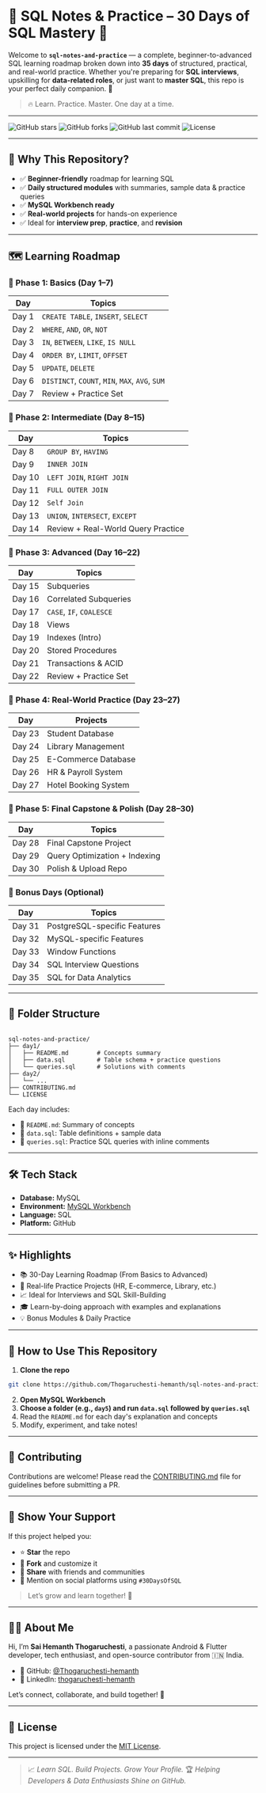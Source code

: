 # 🧠 SQL Notes & Practice – 30 Days of SQL Mastery 🚀

Welcome to **`sql-notes-and-practice`** — a complete, beginner-to-advanced SQL learning roadmap broken down into **35 days** of structured, practical, and real-world practice. Whether you're preparing for **SQL interviews**, upskilling for **data-related roles**, or just want to **master SQL**, this repo is your perfect daily companion. 🎯

> 🔥 Learn. Practice. Master. One day at a time.

---

![GitHub stars](https://img.shields.io/github/stars/Thogaruchesti-hemanth/sql-notes-and-practice?style=flat-square)
![GitHub forks](https://img.shields.io/github/forks/Thogaruchesti-hemanth/sql-notes-and-practice?style=flat-square)
![GitHub last commit](https://img.shields.io/github/last-commit/Thogaruchesti-hemanth/sql-notes-and-practice?style=flat-square)
![License](https://img.shields.io/github/license/Thogaruchesti-hemanth/sql-notes-and-practice?style=flat-square)

---

## 📌 Why This Repository?

- ✅ **Beginner-friendly** roadmap for learning SQL
- ✅ **Daily structured modules** with summaries, sample data & practice queries
- ✅ **MySQL Workbench ready**
- ✅ **Real-world projects** for hands-on experience
- ✅ Ideal for **interview prep**, **practice**, and **revision**

---

## 🗺️ Learning Roadmap

### 📘 Phase 1: Basics (Day 1–7)
| Day | Topics |
|-----|--------|
| Day 1 | `CREATE TABLE`, `INSERT`, `SELECT` |
| Day 2 | `WHERE`, `AND`, `OR`, `NOT` |
| Day 3 | `IN`, `BETWEEN`, `LIKE`, `IS NULL` |
| Day 4 | `ORDER BY`, `LIMIT`, `OFFSET` |
| Day 5 | `UPDATE`, `DELETE` |
| Day 6 | `DISTINCT`, `COUNT`, `MIN`, `MAX`, `AVG`, `SUM` |
| Day 7 | Review + Practice Set |

### 📗 Phase 2: Intermediate (Day 8–15)
| Day | Topics |
|-----|--------|
| Day 8 | `GROUP BY`, `HAVING` |
| Day 9 | `INNER JOIN` |
| Day 10 | `LEFT JOIN`, `RIGHT JOIN` |
| Day 11 | `FULL OUTER JOIN` |
| Day 12 | `Self Join` |
| Day 13 | `UNION`, `INTERSECT`, `EXCEPT` |
| Day 14 | Review + Real-World Query Practice |

### 📙 Phase 3: Advanced (Day 16–22)
| Day | Topics |
|-----|--------|
| Day 15 | Subqueries |
| Day 16 | Correlated Subqueries |
| Day 17 | `CASE`, `IF`, `COALESCE` |
| Day 18 | Views |
| Day 19 | Indexes (Intro) |
| Day 20 | Stored Procedures |
| Day 21 | Transactions & ACID |
| Day 22 | Review + Practice Set |

### 📕 Phase 4: Real-World Practice (Day 23–27)
| Day | Projects |
|-----|----------|
| Day 23 | Student Database |
| Day 24 | Library Management |
| Day 25 | E-Commerce Database |
| Day 26 | HR & Payroll System |
| Day 27 | Hotel Booking System |

### 📒 Phase 5: Final Capstone & Polish (Day 28–30)
| Day | Topics |
|-----|--------|
| Day 28 | Final Capstone Project |
| Day 29 | Query Optimization + Indexing |
| Day 30 | Polish & Upload Repo |

### 🎁 Bonus Days (Optional)
| Day | Topics |
|-----|--------|
| Day 31 | PostgreSQL-specific Features |
| Day 32 | MySQL-specific Features |
| Day 33 | Window Functions |
| Day 34 | SQL Interview Questions |
| Day 35 | SQL for Data Analytics |

---

## 📂 Folder Structure

```

sql-notes-and-practice/
├── day1/
│   ├── README.md        # Concepts summary
│   ├── data.sql         # Table schema + practice questions
│   └── queries.sql      # Solutions with comments
├── day2/
│   └── ...
├── CONTRIBUTING.md
└── LICENSE

````

Each day includes:
- 📖 `README.md`: Summary of concepts
- 🧱 `data.sql`: Table definitions + sample data
- 🧠 `queries.sql`: Practice SQL queries with inline comments

---

## 🛠️ Tech Stack

- **Database:** MySQL  
- **Environment:** [MySQL Workbench](https://www.mysql.com/products/workbench/)  
- **Language:** SQL  
- **Platform:** GitHub  

---

## ✨ Highlights

- 📚 30-Day Learning Roadmap (From Basics to Advanced)
- 🧪 Real-life Practice Projects (HR, E-commerce, Library, etc.)
- 📈 Ideal for Interviews and SQL Skill-Building
- 🎓 Learn-by-doing approach with examples and explanations
- 💡 Bonus Modules & Daily Practice

---

## 🚀 How to Use This Repository

1. **Clone the repo**
```bash
git clone https://github.com/Thogaruchesti-hemanth/sql-notes-and-practice.git
````

2. **Open MySQL Workbench**
3. **Choose a folder (e.g., `day5`) and run `data.sql` followed by `queries.sql`**
4. Read the `README.md` for each day's explanation and concepts
5. Modify, experiment, and take notes!

---

## 🤝 Contributing

Contributions are welcome!
Please read the [CONTRIBUTING.md](./CONTRIBUTING.md) file for guidelines before submitting a PR.

---

## 🌟 Show Your Support

If this project helped you:

* ⭐ **Star** the repo
* 🍴 **Fork** and customize it
* 🔗 **Share** with friends and communities
* 🧵 Mention on social platforms using `#30DaysOfSQL`

> Let’s grow and learn together! 🙌

---

## 👨‍💻 About Me

Hi, I’m **Sai Hemanth Thogaruchesti**, a passionate Android & Flutter developer, tech enthusiast, and open-source contributor from 🇮🇳 India.

* 📌 GitHub: [@Thogaruchesti-hemanth](https://github.com/Thogaruchesti-hemanth)
* 💼 LinkedIn: [thogaruchesti-hemanth](https://www.linkedin.com/in/thogaruchesti-hemanth/)

Let’s connect, collaborate, and build together! 🚀

---

## 📄 License

This project is licensed under the [MIT License](./LICENSE).

---

> 📈 *Learn SQL. Build Projects. Grow Your Profile.*
> 🏆 *Helping Developers & Data Enthusiasts Shine on GitHub.*
